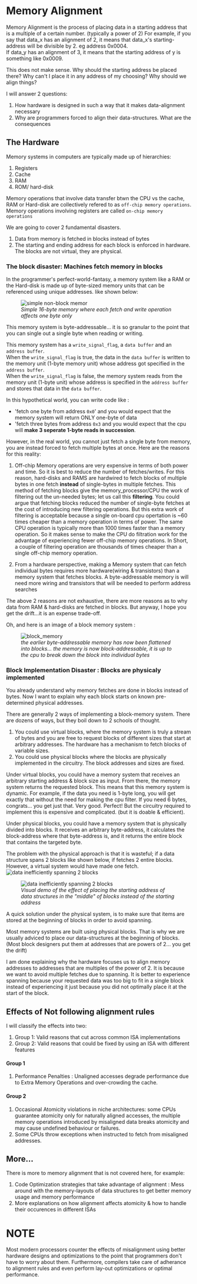 
# Memory Alignment  

Memory Alignment is the process of placing data in a starting address that is a multiple of a certain number. (typically a power of 2)
For example, if you say that data_x has an alignment of 2, it means that data_x's starting-address will be divisible by 2. eg address 0x0004.  
If data_y has an alignment of 3, it means that the starting address of y is something like 0x0009.  


This does not make sense. Why should the starting address be placed there? Why can't I place it in any address of my choosing? Why should we align things?  

I will answer 2 questions:
1. How hardware is designed in such a way that it makes data-alignment necessary
2. Why are programmers forced to align their data-structures. What are the consequences  

## The Hardware  
Memory systems in computers are typically made up of hierarchies:
1. Registers
2. Cache
3. RAM
4. ROM/ hard-disk

Memory operations that involve data transfer btwn the CPU vs the cache, RAM or Hard-disk are collectively refered to as `off-chip memory operations`. Memory operations involving registers are called `on-chip memory operations`

We are going to cover 2 fundamental disasters.  
1. Data from memory is fetched in blocks instead of bytes
2. The starting and ending address for each block is enforced in hardware. The blocks are not virtual, they are physical.  

### The block disaster: Machines fetch memory in blocks

In the programmer's perfect-world-fantasy, a memory system like a RAM or the Hard-disk is made up of byte-sized memory units that can be referenced using unique addresses. like shown below: 

<figure>
  <img src="./simple_memory.png" alt="simple non-block memor">
  <figcaption><i>Simple 16-byte memory where each fetch and write operation affects one byte only </i></figcaption>
</figure>


This memory system is byte-addressable... it is so granular to the point that you can single out a single byte when reading or writing.  

This memory system has a `write_signal_flag`, a `data buffer` and an `address buffer`.  
When the `write_signal_flag` is true, the data in the `data buffer` is written to the memory unit (1-byte memory unit) whose address got specified in the `address buffer`.  
When the `write_signal_flag` is false, the memory system reads from the memory unit (1-byte unit) whose address is specified in the `address buffer` and stores that data in the `data buffer`.  


In this hypothetical world, you can write code like :
- 'fetch one byte from address `0x0`' and you would expect that the memory system will return ONLY one-byte of data
- 'fetch three bytes from address `0x3` and you would expect that the cpu will **make 3 seperate 1-byte reads in succession**.  

However, in the real world, you cannot just fetch a single byte from memory, you are instead forced to fetch multiple bytes at once. Here are the reasons for this reality:  

1. Off-chip Memory operations are very expensive in terms of both power and time. So it is best to reduce the number of fetches/writes.  For this reason, hard-disks and RAMS are hardwired to fetch blocks of multiple bytes in one fetch **instead** of single-bytes in multiple fetches. This method of fetching blocks give the memory_processor/CPU the work of filtering out the un-needed bytes; let us call this **filtering**. You could argue that fetching blocks reduced the number of single-byte fetches at the cost of introducing new filtering operations. But this extra work of filtering is acceptable because a single on-board cpu opertation is ~60 times cheaper than a memory operation in terms of power. The same CPU operation is typically more than 1000 times faster than a memory operation. So it makes sense to make the CPU do filtration work for the advantage of experiencing fewer off-chip memory operations. In Short, a couple of filtering operation are thousands of times cheaper than a single off-chip memory operation.

2. From a hardware perspective, making a Memory system that can fetch individual bytes requires more hardware(wiring & transistors) than a memory system that fetches blocks. A byte-addressable memory is will need more wiring and transistors that will be needed to perform address searches 

The above 2 reasons are not exhaustive, there are more reasons as to why data from RAM & hard-disks are fetched in blocks. But anyway, I hope you get the drift...it is an expense trade-off.  

Oh, and here is an image of a block memory system :  

<figure>
  <img src="./block_memory.png" alt="block_memory">
  <figcaption><i>the earlier byte-addressable memory has now been flattened into blocks... the memory is now block-addressable, it is up to the cpu to break down the block into individual bytes</i></figcaption>
</figure>


### Block Implementation Disaster : Blocks are physicaly implemented 
You already understand why memory fetches are done in blocks instead of bytes. Now I want to explain why each block starts on known pre-determined physical addresses.  

There are generally 2 ways of implementing a block-memory system. There are dozens of ways, but they boil down to 2 schools of thought.
1. You could use virtual blocks, where the memory system is truly a stream of bytes and you are free to request blocks of different sizes that start at arbitrary addresses. The hardware has a mechanism to fetch blocks of variable sizes.  
2. You could use physical blocks where the blocks are physically implemented in the circuitry. The block addresses and sizes are fixed.

Under virtual blocks, you could have a memory system that receives an arbitrary starting address & block size as input. From there, the memory system returns the requested block. This means that this memory system is dynamic. For example, if the data you need is 1-byte long, you will get exactly that without the need for making the cpu filter. If you need 6 bytes, congrats... you get just that. Very good. Perfect! But the circuitry required to implement this is expensive and complicated. (but it is doable & efficient).  

Under physical blocks, you could have a memory system that is physically divided into blocks. It receives an arbitrary byte-address, it calculates the block-address where that byte-address is, and it returns the entire block that contains the targeted byte.  

The problem with the physical approach is that it is wasteful; if a data structure spans 2 blocks like shown below, if fetches 2 entire blocks. However, a virtual system would have made one fetch.  
![data inefficiently spanning 2 blocks](spanning.png)

<figure>
  <img src="./spanning.png" alt="data inefficiently spanning 2 blocks">
  <figcaption><i>Visual demo of the effect of placing the starting address of data structures in the "middle" of blocks instead of the starting address</i></figcaption>
</figure>

A quick solution under the physical system, is to make sure that items are stored at the beginning of blocks in order to avoid spanning.  

Most memory systems are built using physical blocks. That is why we are usually adviced to place our data-structures at the beginning of blocks. (Most block designers put them at addresses that are powers of 2... you get the drift)  

I am done explaining why the hardware focuses us to align memory addresses to addresses that are multiples of the power of 2. It is because we want to avoid multiple fetches due to spanning. It is better to experience spanning because your requested data was too big to fit in a single block instead of experiencing it just because you did not optimally place it at the start of the block.  


## Effects of Not following alignment rules

I will classify the effects into two:
1. Group 1: Valid reasons that cut across common ISA implementations
2. Group 2: Valid reasons that could be fixed by using an ISA with different features

#### Group 1
1. Performance Penalties : Unaligned accesses degrade performance due to Extra Memory Operations and over-crowding the cache.  

#### Group 2
1. Occasional Atomicity violations in niche architectures: some CPUs guarantee atomicity only for naturally aligned accesses, the multiple memory operations introduced by misaligned data breaks atomicity and may cause undefined behaviour or failures. 
2. Some CPUs throw exceptions when instructed to fetch from misaligned addresses.  

## More...
There is more to memory alignment that is not covered here, for example:  
1. Code Optimization strategies that take advantage of alignment : Mess around with the memory-layouts of data structures to get better memory usage and memory performance
2. More explanations on how alignment affects atomicity & how to handle their occurences in different ISAs  


# NOTE
Most modern processors counter the effects of misalignment using better hardware designs and optimizations to the point that programmers don't have to worry about them. Furthermore, compilers take care of adherance to alignment rules and even perform lay-out optimizations or optimal performance.  